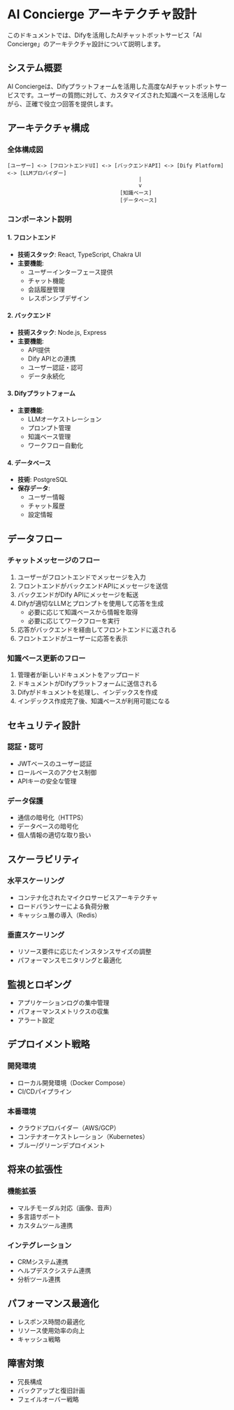 # AI Concierge アーキテクチャ設計

このドキュメントでは、Difyを活用したAIチャットボットサービス「AI Concierge」のアーキテクチャ設計について説明します。

## システム概要

AI Conciergeは、Difyプラットフォームを活用した高度なAIチャットボットサービスです。ユーザーの質問に対して、カスタマイズされた知識ベースを活用しながら、正確で役立つ回答を提供します。

## アーキテクチャ構成

### 全体構成図

```
[ユーザー] <-> [フロントエンドUI] <-> [バックエンドAPI] <-> [Dify Platform] <-> [LLMプロバイダー]
                                          |
                                          v
                                    [知識ベース]
                                    [データベース]
```

### コンポーネント説明

#### 1. フロントエンド

- **技術スタック**: React, TypeScript, Chakra UI
- **主要機能**:
  - ユーザーインターフェース提供
  - チャット機能
  - 会話履歴管理
  - レスポンシブデザイン

#### 2. バックエンド

- **技術スタック**: Node.js, Express
- **主要機能**:
  - API提供
  - Dify APIとの連携
  - ユーザー認証・認可
  - データ永続化

#### 3. Difyプラットフォーム

- **主要機能**:
  - LLMオーケストレーション
  - プロンプト管理
  - 知識ベース管理
  - ワークフロー自動化

#### 4. データベース

- **技術**: PostgreSQL
- **保存データ**:
  - ユーザー情報
  - チャット履歴
  - 設定情報

## データフロー

### チャットメッセージのフロー

1. ユーザーがフロントエンドでメッセージを入力
2. フロントエンドがバックエンドAPIにメッセージを送信
3. バックエンドがDify APIにメッセージを転送
4. Difyが適切なLLMとプロンプトを使用して応答を生成
   - 必要に応じて知識ベースから情報を取得
   - 必要に応じてワークフローを実行
5. 応答がバックエンドを経由してフロントエンドに返される
6. フロントエンドがユーザーに応答を表示

### 知識ベース更新のフロー

1. 管理者が新しいドキュメントをアップロード
2. ドキュメントがDifyプラットフォームに送信される
3. Difyがドキュメントを処理し、インデックスを作成
4. インデックス作成完了後、知識ベースが利用可能になる

## セキュリティ設計

### 認証・認可

- JWTベースのユーザー認証
- ロールベースのアクセス制御
- APIキーの安全な管理

### データ保護

- 通信の暗号化（HTTPS）
- データベースの暗号化
- 個人情報の適切な取り扱い

## スケーラビリティ

### 水平スケーリング

- コンテナ化されたマイクロサービスアーキテクチャ
- ロードバランサーによる負荷分散
- キャッシュ層の導入（Redis）

### 垂直スケーリング

- リソース要件に応じたインスタンスサイズの調整
- パフォーマンスモニタリングと最適化

## 監視とロギング

- アプリケーションログの集中管理
- パフォーマンスメトリクスの収集
- アラート設定

## デプロイメント戦略

### 開発環境

- ローカル開発環境（Docker Compose）
- CI/CDパイプライン

### 本番環境

- クラウドプロバイダー（AWS/GCP）
- コンテナオーケストレーション（Kubernetes）
- ブルー/グリーンデプロイメント

## 将来の拡張性

### 機能拡張

- マルチモーダル対応（画像、音声）
- 多言語サポート
- カスタムツール連携

### インテグレーション

- CRMシステム連携
- ヘルプデスクシステム連携
- 分析ツール連携

## パフォーマンス最適化

- レスポンス時間の最適化
- リソース使用効率の向上
- キャッシュ戦略

## 障害対策

- 冗長構成
- バックアップと復旧計画
- フェイルオーバー戦略
